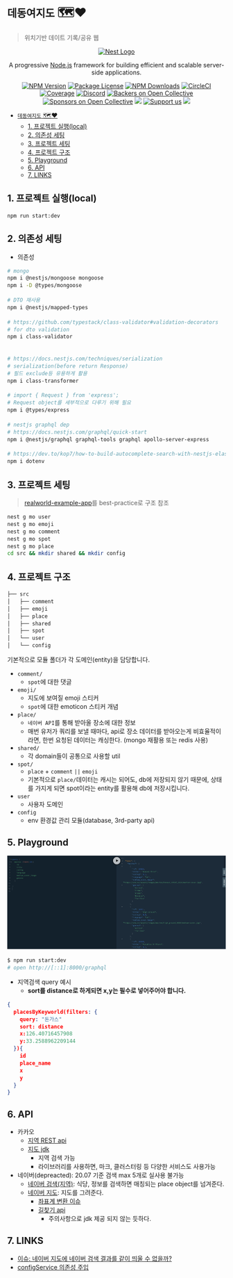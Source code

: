 # `데동여지도` 🗺️❤️

> 위치기반 데이트 기록/공유 웹

<p align="center">
  <a href="http://nestjs.com/" target="blank"><img src="https://nestjs.com/img/logo_text.svg" width="320" alt="Nest Logo" /></a>
</p>

[circleci-image]: https://img.shields.io/circleci/build/github/nestjs/nest/master?token=abc123def456
[circleci-url]: https://circleci.com/gh/nestjs/nest

  <p align="center">A progressive <a href="http://nodejs.org" target="_blank">Node.js</a> framework for building efficient and scalable server-side applications.</p>
    <p align="center">
<a href="https://www.npmjs.com/~nestjscore" target="_blank"><img src="https://img.shields.io/npm/v/@nestjs/core.svg" alt="NPM Version" /></a>
<a href="https://www.npmjs.com/~nestjscore" target="_blank"><img src="https://img.shields.io/npm/l/@nestjs/core.svg" alt="Package License" /></a>
<a href="https://www.npmjs.com/~nestjscore" target="_blank"><img src="https://img.shields.io/npm/dm/@nestjs/common.svg" alt="NPM Downloads" /></a>
<a href="https://circleci.com/gh/nestjs/nest" target="_blank"><img src="https://img.shields.io/circleci/build/github/nestjs/nest/master" alt="CircleCI" /></a>
<a href="https://coveralls.io/github/nestjs/nest?branch=master" target="_blank"><img src="https://coveralls.io/repos/github/nestjs/nest/badge.svg?branch=master#9" alt="Coverage" /></a>
<a href="https://discord.gg/G7Qnnhy" target="_blank"><img src="https://img.shields.io/badge/discord-online-brightgreen.svg" alt="Discord"/></a>
<a href="https://opencollective.com/nest#backer" target="_blank"><img src="https://opencollective.com/nest/backers/badge.svg" alt="Backers on Open Collective" /></a>
<a href="https://opencollective.com/nest#sponsor" target="_blank"><img src="https://opencollective.com/nest/sponsors/badge.svg" alt="Sponsors on Open Collective" /></a>
  <a href="https://paypal.me/kamilmysliwiec" target="_blank"><img src="https://img.shields.io/badge/Donate-PayPal-ff3f59.svg"/></a>
    <a href="https://opencollective.com/nest#sponsor"  target="_blank"><img src="https://img.shields.io/badge/Support%20us-Open%20Collective-41B883.svg" alt="Support us"></a>
  <a href="https://twitter.com/nestframework" target="_blank"><img src="https://img.shields.io/twitter/follow/nestframework.svg?style=social&label=Follow"></a>
</p>

<!-- TOC -->

- [`데동여지도` 🗺️❤️](#데동여지도-️️)
  - [1. 프로젝트 실행(local)](#1-프로젝트-실행local)
  - [2. 의존성 세팅](#2-의존성-세팅)
  - [3. 프로젝트 세팅](#3-프로젝트-세팅)
  - [4. 프로젝트 구조](#4-프로젝트-구조)
  - [5. Playground](#5-playground)
  - [6. API](#6-api)
  - [7. LINKS](#7-links)

<!-- /TOC -->

## 1. 프로젝트 실행(local)

```
npm run start:dev
```

## 2. 의존성 세팅

- 의존성

```bash
# mongo
npm i @nestjs/mongoose mongoose
npm i -D @types/mongoose

# DTO 재사용
npm i @nestjs/mapped-types

# https://github.com/typestack/class-validator#validation-decorators
# for dto validation
npm i class-validator


# https://docs.nestjs.com/techniques/serialization
# serialization(before return Response)
# 필드 exclude등 유용하게 활용
npm i class-transformer

# import { Request } from 'express';
# Request object를 세부적으로 다루기 위해 필요
npm i @types/express

# nestjs graphql dep
# https://docs.nestjs.com/graphql/quick-start
npm i @nestjs/graphql graphql-tools graphql apollo-server-express

# https://dev.to/kop7/how-to-build-autocomplete-search-with-nestjs-elasticsearch-and-vue-12h8
npm i dotenv


```

## 3. 프로젝트 세팅

> [realworld-example-app](https://github.com/lujakob/nestjs-realworld-example-app)를 best-practice로 구조 참조

```bash
nest g mo user
nest g mo emoji
nest g mo comment
nest g mo spot
nest g mo place
cd src && mkdir shared && mkdir config
```

## 4. 프로젝트 구조

```bash
├── src
│   ├── comment
│   ├── emoji
│   ├── place
│   ├── shared
│   ├── spot
│   └── user
│   └── config
```

기본적으로 모듈 폴더가 각 도메인(entity)을 담당합니다.

- `comment/`
  - `spot`에 대한 댓글
- `emoji/`
  - 지도에 보여질 emoji 스티커
  - `spot`에 대한 emoticon 스티커 개념
- `place/`
  - `네이버 API`를 통해 받아올 장소에 대한 정보
  - 매번 유저가 쿼리를 보낼 때마다, api로 장소 데이터를 받아오는게 비효율적이라면, 한번 요청된 데이터는 캐싱한다. (mongo 재활용 또는 redis 사용)
- `shared/`
  - 각 domain들이 공통으로 사용할 util
- `spot/`
  - `place` + `comment` `||` `emoji`
  - 기본적으로 `place/`데이터는 캐시는 되어도, db에 저장되지 않기 때문에, 상태를 가지게 되면 spot이라는 entity를 활용해 db에 저장시킵니다.
- `user`
  - 사용자 도메인
- `config`
  - env 환경값 관리 모듈(database, 3rd-party api)

## 5. Playground

![](./images/playground.png)

```bash
$ npm run start:dev
# open http://[::1]:8000/graphql
```

- 지역검색 query 예시
  - **sort를 distance로 하게되면 x,y는 필수로 넣어주어야 합니다.**

```json
{
  placesByKeyworld(filters: {
    query: "돈가스"
    sort: distance
    x:126.40716457908
    y:33.2588962209144
  }){
    id
    place_name
    x
    y
  }
}
```

## 6. API

- 카카오
  - [지역 REST api](https://developers.kakao.com/docs/latest/ko/local/dev-guide#search-by-keyword)
  - [지도 jdk](https://apis.map.kakao.com/web/guide/)
    - 지역 검색 가능
    - 라이브러리를 사용하면, 마크, 클러스터링 등 다양한 서비스도 사용가능
- 네이버(depreacted): 20.07 기준 검색 max 5개로 실사용 불가능
  - [네이버 검색(지역)](https://developers.naver.com/docs/search/local/): 식당, 정보를 검색하면 매칭되는 place object를 넘겨준다.
  - [네이버 지도](https://www.ncloud.com/product/applicationService/maps): 지도를 그려준다.
    - [좌표계 변환 이슈](https://github.com/navermaps/maps.js/issues/285)
    - [길찾기 api](https://apidocs.ncloud.com/ko/ai-naver/maps_directions/)
      - 주의사항으로 jdk 제공 되지 않는 듯하다.

## 7. LINKS

- [이슈: 네이버 지도에 네이버 검색 결과를 같이 띄울 수 없을까?](https://github.com/navermaps/maps.js/issues/193)
- [configService 의존성 주입](https://dev.to/kop7/how-to-build-autocomplete-search-with-nestjs-elasticsearch-and-vue-12h8)
